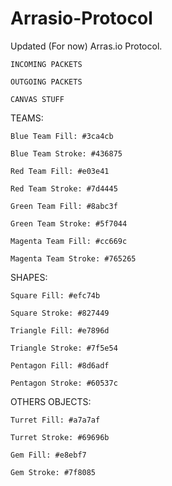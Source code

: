 # Arrasio-Protocol
Updated (For now) Arras.io Protocol.

`INCOMING PACKETS`


`OUTGOING PACKETS`




`CANVAS STUFF`

TEAMS:

`Blue Team Fill: #3ca4cb`

`Blue Team Stroke: #436875`

`Red Team Fill: #e03e41`

`Red Team Stroke: #7d4445`

`Green Team Fill: #8abc3f`

`Green Team Stroke: #5f7044`

`Magenta Team Fill: #cc669c`

`Magenta Team Stroke: #765265`


SHAPES:

`Square Fill: #efc74b`

`Square Stroke: #827449`

`Triangle Fill: #e7896d`

`Triangle Stroke: #7f5e54`

`Pentagon Fill: #8d6adf`

`Pentagon Stroke: #60537c`


OTHERS OBJECTS:

`Turret Fill: #a7a7af`

`Turret Stroke: #69696b`

`Gem Fill: #e8ebf7`

`Gem Stroke: #7f8085`
